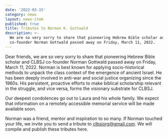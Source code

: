 ```yaml
---
date: '2022-03-15'
category: news
layout: news-item
published: true
title: Tributes to Norman K. Gottwald
description: >-
  We are so very sorry to share that pioneering Hebrew Bible scholar and CLBSJ
  co-founder Norman Gottwald passed away on Friday, March 11, 2022.
---
```

Dear friends, we are so very sorry to share that pioneering Hebrew Bible scholar
and CLBSJ co-founder Norman Gottwald passed away on Friday, March 11, 2022.
Norman is best known for applying socio-historical methods to unpack the class
context of the emergence of ancient Israel. He has been deeply involved in anti-war
and social justice organizing since the 1960s. His persistent, proactive efforts
to make biblical scholarship relevant in the struggle, and vice versa, forms the
visionary substrate for CLBSJ.

Our deepest condolences go out to Laura and his whole family. We expect that
information on a remotely accessible memorial service will be made available soon.

Norman was a friend, mentor and inspiration to so many. If Norman touched your life, we invite you to send a tribute to clbsjorg@gmail.com. We will compile and publish these tributes here.
